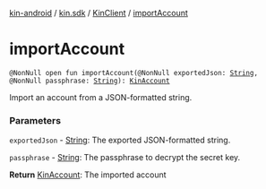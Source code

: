 [kin-android](../../index.md) / [kin.sdk](../index.md) / [KinClient](index.md) / [importAccount](./import-account.md)

# importAccount

`@NonNull open fun importAccount(@NonNull exportedJson: `[`String`](https://kotlinlang.org/api/latest/jvm/stdlib/kotlin/-string/index.html)`, @NonNull passphrase: `[`String`](https://kotlinlang.org/api/latest/jvm/stdlib/kotlin/-string/index.html)`): `[`KinAccount`](../-kin-account/index.md)

Import an account from a JSON-formatted string.

### Parameters

`exportedJson` - [String](https://kotlinlang.org/api/latest/jvm/stdlib/kotlin/-string/index.html): The exported JSON-formatted string.

`passphrase` - [String](https://kotlinlang.org/api/latest/jvm/stdlib/kotlin/-string/index.html): The passphrase to decrypt the secret key.

**Return**
[KinAccount](../-kin-account/index.md): The imported account

